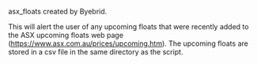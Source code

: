 asx_floats created by Byebrid.

This will alert the user of any upcoming floats that were recently added to the
ASX upcoming floats web page (https://www.asx.com.au/prices/upcoming.htm).
The upcoming floats are stored in a csv file in the same directory as the script.
